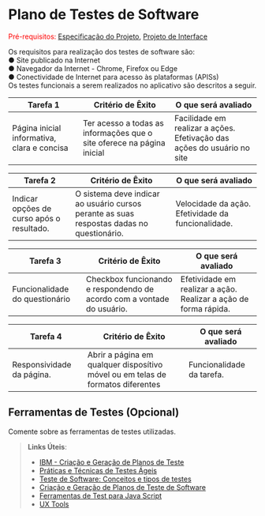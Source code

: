 # Plano de Testes de Software

<span style="color:red">Pré-requisitos: <a href="2-Especificação do Projeto.md"> Especificação do Projeto</a></span>, <a href="3-Projeto de Interface.md"> Projeto de Interface</a>

Os requisitos para realização dos testes de software são:
<br>
● Site publicado na Internet
<br>
● Navegador da Internet - Chrome, Firefox ou Edge
<br>
● Conectividade de Internet para acesso às plataformas (APISs)
<br>
Os testes funcionais a serem realizados no aplicativo são descritos a seguir.





| **Tarefa 1** | **Critério de Êxito** | **O que será avaliado** |
|--------------|-----------------------|-------------------------|
|Página inicial informativa, clara e concisa | Ter acesso a todas as informações que o site oferece na página inicial | Facilidade em realizar a ações. Efetivação das ações do usuário no site |

| **Tarefa 2** | **Critério de Êxito** | **O que será avaliado** |
|--------------|-----------------------|-------------------------|
|Indicar opções de curso após o resultado. | O sistema deve indicar ao usuário cursos perante as suas respostas dadas no questionário. | Velocidade da ação. Efetividade da funcionalidade. |

| **Tarefa 3** | **Critério de Êxito** | **O que será avaliado** |
|--------------|-----------------------|-------------------------|
|Funcionalidade do questionário | Checkbox funcionando e respondendo de acordo com a vontade do usuário. | Efetividade em realizar a ação. Realizar a ação de forma rápida. |

| **Tarefa 4** | **Critério de Êxito** | **O que será avaliado** |
|--------------|-----------------------|-------------------------|
|Responsividade da página. | Abrir a página em qualquer disposítivo móvel ou em telas de formatos diferentes | Funcionalidade da tarefa. |
 
## Ferramentas de Testes (Opcional)

Comente sobre as ferramentas de testes utilizadas.
 
> **Links Úteis**:
> - [IBM - Criação e Geração de Planos de Teste](https://www.ibm.com/developerworks/br/local/rational/criacao_geracao_planos_testes_software/index.html)
> - [Práticas e Técnicas de Testes Ágeis](http://assiste.serpro.gov.br/serproagil/Apresenta/slides.pdf)
> -  [Teste de Software: Conceitos e tipos de testes](https://blog.onedaytesting.com.br/teste-de-software/)
> - [Criação e Geração de Planos de Teste de Software](https://www.ibm.com/developerworks/br/local/rational/criacao_geracao_planos_testes_software/index.html)
> - [Ferramentas de Test para Java Script](https://geekflare.com/javascript-unit-testing/)
> - [UX Tools](https://uxdesign.cc/ux-user-research-and-user-testing-tools-2d339d379dc7)
